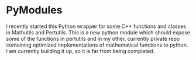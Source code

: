 # PyModules
I recently started this Python wrapper for some C++ functions and classes in Mathutils and Pertutils.
This is a new python module which should expose some of the functions in pertutils and in my other, currently private repo containing optimized implementations of mathematical functions to python. I am currently building it up,
so it is far from being completed.
